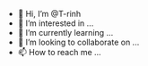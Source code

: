 - 👋 Hi, I’m @T-rinh
- 👀 I’m interested in ...
- 🌱 I’m currently learning ...
- 💞️ I’m looking to collaborate on ...
- 📫 How to reach me ...

<!---
T-rinh/T-rinh is a ✨ special ✨ repository because its `README.md` (this file) appears on your GitHub profile.
You can click the Preview link to take a look at your changes.
--->
